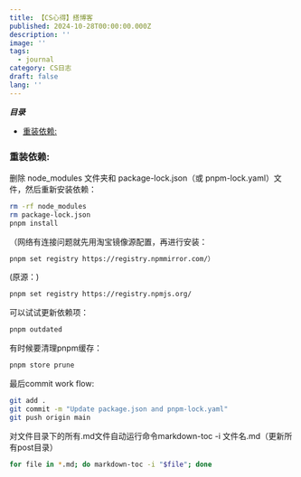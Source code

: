 ```yaml
---
title: 【CS心得】搭博客
published: 2024-10-28T00:00:00.000Z
description: ''
image: ''
tags:
  - journal
category: CS日志
draft: false
lang: ''
---
```

***目录***

<!-- toc -->

- [重装依赖:](#%E9%87%8D%E8%A3%85%E4%BE%9D%E8%B5%96)

<!-- tocstop -->

### 重装依赖: 
删除 node_modules 文件夹和 package-lock.json（或 pnpm-lock.yaml）文件，然后重新安装依赖：
```zsh 
rm -rf node_modules
rm package-lock.json
pnpm install
```
（网络有连接问题就先用淘宝镜像源配置，再进行安装：
```zsh
pnpm set registry https://registry.npmmirror.com/）
```
(原源：)
```zsh
pnpm set registry https://registry.npmjs.org/
```
可以试试更新依赖项：
```zsh
pnpm outdated
```
有时候要清理pnpm缓存：
```zsh
pnpm store prune
```
最后commit work flow:
```zsh
git add .  
git commit -m "Update package.json and pnpm-lock.yaml" 
git push origin main
```
对文件目录下的所有.md文件自动运行命令markdown-toc -i 文件名.md（更新所有post目录）
```zsh
for file in *.md; do markdown-toc -i "$file"; done
```
